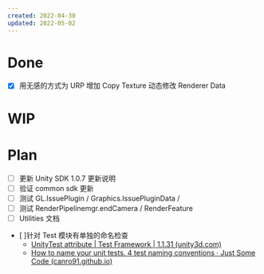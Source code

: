 ```yaml
---
created: 2022-04-30
updated: 2022-05-02
---
```


# Done
- [x] 用无感的方式为 URP 增加 Copy Texture
    动态修改 Renderer Data

# WIP


# Plan

- [ ] 更新 Unity SDK 1.0.7 更新说明
- [ ] 验证 common sdk 更新
- [ ] 测试 GL.IssuePlugin / Graphics.IssuePluginData /
- [ ] 测试 RenderPipelinemgr.endCamera / RenderFeature
- [ ] Utilities 文档
- [ ]针对 Test 模块有单独的命名检查
    - [UnityTest attribute | Test Framework | 1.1.31 (unity3d.com)](https://docs.unity3d.com/Packages/com.unity.test-framework@1.1/manual/reference-attribute-unitytest.html)
    - [How to name your unit tests. 4 test naming conventions · Just Some Code (canro91.github.io)](https://canro91.github.io/2021/04/12/UnitTestNamingConventions/)
